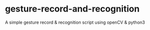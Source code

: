 # gesture-record-and-recognition
A simple gesture record &amp; recognition script using openCV &amp; python3
